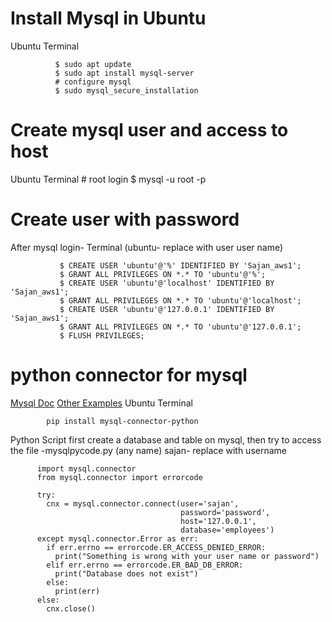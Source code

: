  # Install Mysql in Ubuntu
 Ubuntu Terminal
 
              $ sudo apt update
              $ sudo apt install mysql-server
              # configure mysql 
              $ sudo mysql_secure_installation
  # Create mysql  user and access to host           
Ubuntu Terminal
               # root login
               $ mysql -u root -p
  # Create user with password
  After mysql login- Terminal
  (ubuntu- replace with user user name)
  
               $ CREATE USER 'ubuntu'@'%' IDENTIFIED BY 'Sajan_aws1';
               $ GRANT ALL PRIVILEGES ON *.* TO 'ubuntu'@'%';
               $ CREATE USER 'ubuntu'@'localhost' IDENTIFIED BY 'Sajan_aws1';
               $ GRANT ALL PRIVILEGES ON *.* TO 'ubuntu'@'localhost';
               $ CREATE USER 'ubuntu'@'127.0.0.1' IDENTIFIED BY 'Sajan_aws1';
               $ GRANT ALL PRIVILEGES ON *.* TO 'ubuntu'@'127.0.0.1';
               $ FLUSH PRIVILEGES;
               
  # python connector for mysql
  
  [Mysql Doc](https://dev.mysql.com/downloads/connector/python/)
  [Other Examples](https://www3.ntu.edu.sg/home/ehchua/programming/webprogramming/Python2_Apps.html)
  Ubuntu Terminal
  
            pip install mysql-connector-python
            
   Python Script
   first create a database and table on mysql, then try to access the 
   file -mysqlpycode.py (any name)
   sajan- replace with username
   
          import mysql.connector
          from mysql.connector import errorcode

          try:
            cnx = mysql.connector.connect(user='sajan', 
                                          password='password',
                                          host='127.0.0.1',
                                          database='employees')
          except mysql.connector.Error as err:
            if err.errno == errorcode.ER_ACCESS_DENIED_ERROR:
              print("Something is wrong with your user name or password")
            elif err.errno == errorcode.ER_BAD_DB_ERROR:
              print("Database does not exist")
            else:
              print(err)
          else:
            cnx.close()
